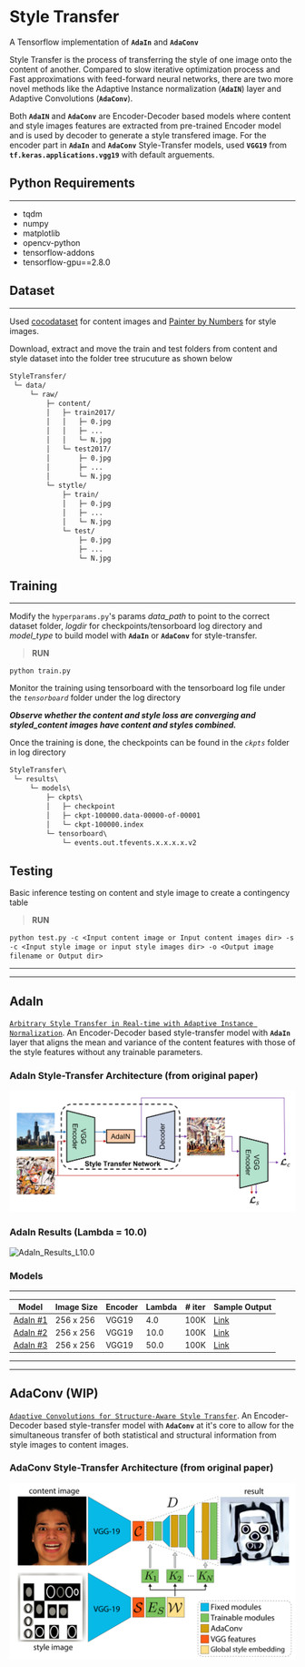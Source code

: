 # Style Transfer

A Tensorflow implementation of **`AdaIn`** and **`AdaConv`**

Style Transfer is the process of transferring the style of one image onto the content of another. Compared to slow iterative optimization process and Fast approximations with feed-forward neural networks, there are two more novel methods like the Adaptive Instance normalization (**`AdaIN`**) layer and Adaptive Convolutions (**`AdaConv`**).

Both **`AdaIN`** and **`AdaConv`** are Encoder-Decoder based models where content and style images features are extracted from pre-trained Encoder model and is used by decoder to generate a style transfered image. For the encoder part in **`AdaIn`** and **`AdaConv`** Style-Transfer models, used **`VGG19`** from **`tf.keras.applications.vgg19`** with default arguements.

## Python Requirements
---

- tqdm
- numpy
- matplotlib
- opencv-python
- tensorflow-addons
- tensorflow-gpu==2.8.0

## Dataset
---

Used [cocodataset](https://cocodataset.org/#download) for content images and [Painter by Numbers](https://www.kaggle.com/competitions/painter-by-numbers/data) for style images.

Download, extract and move the train and test folders from content and style dataset into the folder tree strucuture as shown below 

	StyleTransfer/
	 └─ data/
	     └─ raw/
             ├─ content/
             │   ├─ train2017/
             │   │   ├─ 0.jpg
             │   │   ├─ ...
             │   │   └─ N.jpg
             │   └─ test2017/
             │       ├─ 0.jpg
             │       ├─ ...
             │       └─ N.jpg
             └─ stytle/
                 ├─ train/
                 │   ├─ 0.jpg
                 │   ├─ ...
                 │   └─ N.jpg
                 └─ test/
                     ├─ 0.jpg
                     ├─ ...
                     └─ N.jpg

## Training
---

Modify the `hyperparams.py`'s params *data_path* to point to the correct dataset folder, *logdir* for checkpoints/tensorboard log directory and *model_type* to build model with **`AdaIn`** or **`AdaConv`** for style-transfer.

> **RUN**

	python train.py

Monitor the training using tensorboard with the tensorboard log file under the *`tensorboard`* folder under the log directory 

***Observe whether the content and style loss are converging and styled_content images have content and styles combined.***

Once the training is done, the checkpoints can be found in the *`ckpts`* folder in log directory

	StyleTransfer\
	 └─ results\
	     └─ models\
	    	 ├─ ckpts\
	    	 │	 ├─ checkpoint
	    	 │	 ├─ ckpt-100000.data-00000-of-00001
	    	 │	 └─ ckpt-100000.index
	    	 └─ tensorboard\
	    	 	 └─ events.out.tfevents.x.x.x.x.v2

## Testing

Basic inference testing on content and style image to create a contingency table

> **RUN**

	python test.py -c <Input content image or Input content images dir> -s -c <Input style image or input style images dir> -o <Output image filename or Output dir>

---
---

## AdaIn

[`Arbitrary Style Transfer in Real-time with Adaptive Instance Normalization`](https://arxiv.org/pdf/1703.06868.pdf). An Encoder-Decoder based style-transfer model with **`AdaIn`** layer that aligns the mean and variance of the content features with those of the style features without any trainable parameters.

### AdaIn Style-Transfer Architecture (from original paper)

![AdaIn](/documents/images/AdaIn.png)

### AdaIn Results (Lambda = 10.0)

![AdaIn_Results_L10.0](/documents/images/AdaIn_Results_L10.0.png)

### Models
---


| Model | Image Size | Encoder | Lambda | # iter | Sample Output |
| --- | --- | --- | --- | --- | --- |
| [AdaIn #1](https://drive.google.com/drive/folders/13BZgMevRkuOPuJQbNjZ3qk8WMk0ePcV_?usp=sharing) | 256 x 256 | VGG19 |  4.0 | 100K | [Link](https://drive.google.com/file/d/13ug0zkmmaothmOMaNRAZGAZ1Zx37cea-/view?usp=sharing) |
| [AdaIn #2](https://drive.google.com/drive/folders/1pXqJkG40sop4a0K_uTNNCBbIYloh4z-S?usp=sharing) | 256 x 256 | VGG19 | 10.0 | 100K | [Link](https://drive.google.com/file/d/1IPFPg_XoBacjfoaTVT7LMvLQHTng31Mb/view?usp=sharing) |
| [AdaIn #3](https://drive.google.com/drive/folders/1j5YZj4FrfZWvKhRv5bb9JqXLJZzcvOnG?usp=sharing) | 256 x 256 | VGG19 | 50.0 | 100K | [Link](https://drive.google.com/file/d/1vFkK_pPxay8N802av1dxz8nb-gkV4aa3/view?usp=sharing) |

---
---

## AdaConv (WIP)

[`Adaptive Convolutions for Structure-Aware Style Transfer`](https://studios.disneyresearch.com/app/uploads/2021/04/Adaptive-Convolutions-for-Structure-Aware-Style-Transfer.pdf). An Encoder-Decoder based style-transfer model with **`AdaConv`** at it's core to allow for the simultaneous transfer of both statistical and structural information from style images to content images.

### AdaConv Style-Transfer Architecture (from original paper)

![AdaConv](/documents/images/AdaConv.png)
